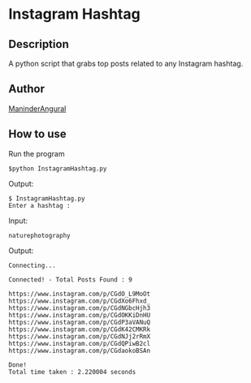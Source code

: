 # Instagram Hashtag #

## Description ##

A python script that grabs top posts related to any Instagram hashtag.

## Author ##

[ManinderAngural](https://github.com/ManinderAngural)

## How to use ##

Run the program

```console
$python InstagramHashtag.py
```

Output:

```
$ InstagramHashtag.py
Enter a hashtag : 
```

Input:
```
naturephotography
```

Output:
```code
Connecting...

Connected! - Total Posts Found : 9

https://www.instagram.com/p/CGdO_L9MoOt
https://www.instagram.com/p/CGdXo6Fhxd_
https://www.instagram.com/p/CGdNGbcHjh3
https://www.instagram.com/p/CGdOKKiDnHU
https://www.instagram.com/p/CGdP3aVANuQ
https://www.instagram.com/p/CGdK42CMKRk
https://www.instagram.com/p/CGdNJj2rRmX
https://www.instagram.com/p/CGdQPiwB2cl
https://www.instagram.com/p/CGdaokoBSAn

Done!
Total time taken : 2.220004 seconds
```
